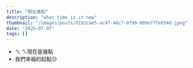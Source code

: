 ```yaml
---
title: "現在幾點"
description: "what time is it now"
thumbnail: "/images/posts/d192cae5-ac47-46c7-8f99-009e77feb54d.jpeg"
date: "2025-07-07"
tags: []
---
```

- ㄟ ㄟ現在是幾點
- 我們幸福的起點😔
